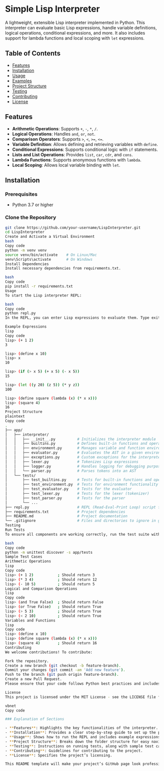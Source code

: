 # Simple Lisp Interpreter

A lightweight, extensible Lisp interpreter implemented in Python. This interpreter can evaluate basic Lisp expressions, handle variable definitions, logical operations, conditional expressions, and more. It also includes support for lambda functions and local scoping with `let` expressions.

## Table of Contents
- [Features](#features)
- [Installation](#installation)
- [Usage](#usage)
- [Examples](#examples)
- [Project Structure](#project-structure)
- [Testing](#testing)
- [Contributing](#contributing)
- [License](#license)

## Features

- **Arithmetic Operations**: Supports `+`, `-`, `*`, `/`.
- **Logical Operations**: Handles `and`, `or`, `not`.
- **Comparison Operators**: Supports `>`, `<`, `>=`, `<=`.
- **Variable Definition**: Allows defining and retrieving variables with `define`.
- **Conditional Expressions**: Supports conditional logic with `if` statements.
- **Lists and List Operations**: Provides `list`, `car`, `cdr`, and `cons`.
- **Lambda Functions**: Supports anonymous functions with `lambda`.
- **Local Scoping**: Allows local variable binding with `let`.

## Installation

### Prerequisites
- Python 3.7 or higher

### Clone the Repository
```bash
git clone https://github.com/your-username/LispInterpreter.git
cd LispInterpreter
Create and Activate a Virtual Environment
bash
Copy code
python -m venv venv
source venv/bin/activate    # On Linux/Mac
venv\Scripts\activate       # On Windows
Install Dependencies
Install necessary dependencies from requirements.txt.

bash
Copy code
pip install -r requirements.txt
Usage
To start the Lisp interpreter REPL:

bash
Copy code
python repl.py
In the REPL, you can enter Lisp expressions to evaluate them. Type exit to quit the interpreter.

Example Expressions
lisp
Copy code
lisp> (+ 1 2)
3

lisp> (define x 10)
lisp> x
10

lisp> (if (> x 5) (+ x 5) (- x 5))
15

lisp> (let ((y 20) (z 5)) (* y z))
100

lisp> (define square (lambda (x) (* x x)))
lisp> (square 4)
16
Project Structure
plaintext
Copy code
.
├── app/
│   ├── interpreter/
│   │   ├── __init__.py          # Initializes the interpreter module
│   │   ├── builtins.py          # Defines built-in functions and operators
│   │   ├── environment.py       # Manages variable and function environments
│   │   ├── evaluator.py         # Evaluates the AST in a given environment
│   │   ├── exceptions.py        # Custom exceptions for the interpreter
│   │   ├── lexer.py             # Tokenizes Lisp expressions
│   │   ├── logger.py            # Handles logging for debugging purposes
│   │   └── parser.py            # Parses tokens into an AST
│   └── tests/
│       ├── test_builtins.py     # Tests for built-in functions and operators
│       ├── test_environment.py  # Tests for environment functionality
│       ├── test_evaluator.py    # Tests for the evaluator
│       ├── test_lexer.py        # Tests for the lexer (tokenizer)
│       ├── test_parser.py       # Tests for the parser
│       └── ...
├── repl.py                      # REPL (Read-Eval-Print Loop) script for interaction
├── requirements.txt             # Project dependencies
├── README.md                    # Project documentation
└── .gitignore                   # Files and directories to ignore in git
Testing
Run Tests
To ensure all components are working correctly, run the test suite with:

bash
Copy code
python -m unittest discover -s app/tests
Sample Test Cases
Arithmetic Operations
lisp
Copy code
lisp> (+ 1 2)           ; Should return 3
lisp> (* 3 4)           ; Should return 12
lisp> (- 10 5)          ; Should return 5
Logical and Comparison Operations
lisp
Copy code
lisp> (and True False)  ; Should return False
lisp> (or True False)   ; Should return True
lisp> (> 5 3)           ; Should return True
lisp> (< 2 10)          ; Should return True
Variables and Functions
lisp
Copy code
lisp> (define x 10)
lisp> (define square (lambda (x) (* x x)))
lisp> (square 4)        ; Should return 16
Contributing
We welcome contributions! To contribute:

Fork the repository.
Create a new branch (git checkout -b feature-branch).
Commit your changes (git commit -am 'Add new feature').
Push to the branch (git push origin feature-branch).
Create a new Pull Request.
Please ensure that your code follows Python best practices and includes tests for any new functionality.

License
This project is licensed under the MIT License - see the LICENSE file for details.

vbnet
Copy code

### Explanation of Sections

- **Features**: Highlights the key functionalities of the interpreter.
- **Installation**: Provides a clear step-by-step guide to set up the project.
- **Usage**: Shows how to run the REPL and includes example expressions.
- **Project Structure**: Breaks down the folder structure for easy navigation.
- **Testing**: Instructions on running tests, along with sample test cases.
- **Contributing**: Guidelines for contributing to the project.
- **License**: Specifies the project’s licensing.

This README template will make your project’s GitHub page look professional and easy to navi
